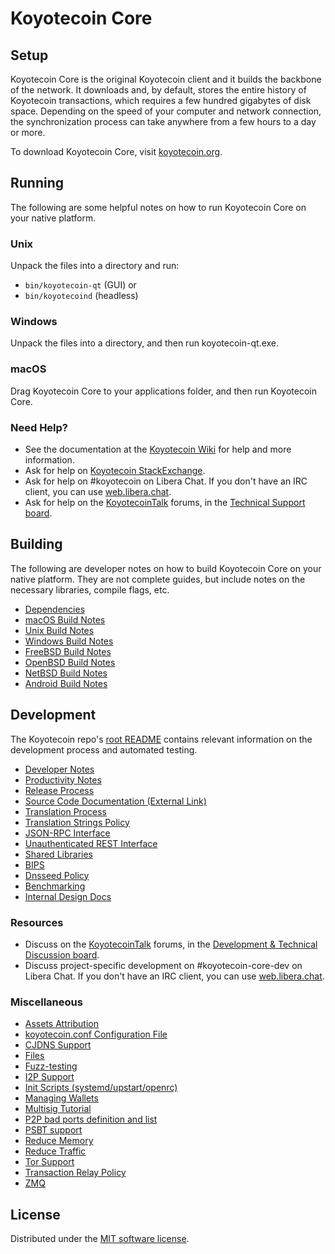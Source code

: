 Koyotecoin Core
=============

Setup
---------------------
Koyotecoin Core is the original Koyotecoin client and it builds the backbone of the network. It downloads and, by default, stores the entire history of Koyotecoin transactions, which requires a few hundred gigabytes of disk space. Depending on the speed of your computer and network connection, the synchronization process can take anywhere from a few hours to a day or more.

To download Koyotecoin Core, visit [koyotecoin.org](https://koyotecoin.org/download/).

Running
---------------------
The following are some helpful notes on how to run Koyotecoin Core on your native platform.

### Unix

Unpack the files into a directory and run:

- `bin/koyotecoin-qt` (GUI) or
- `bin/koyotecoind` (headless)

### Windows

Unpack the files into a directory, and then run koyotecoin-qt.exe.

### macOS

Drag Koyotecoin Core to your applications folder, and then run Koyotecoin Core.

### Need Help?

* See the documentation at the [Koyotecoin Wiki](https://en.koyotecoin.it/wiki/Main_Page)
for help and more information.
* Ask for help on [Koyotecoin StackExchange](https://koyotecoin.stackexchange.com).
* Ask for help on #koyotecoin on Libera Chat. If you don't have an IRC client, you can use [web.libera.chat](https://web.libera.chat/#koyotecoin).
* Ask for help on the [KoyotecoinTalk](https://koyotecointalk.org/) forums, in the [Technical Support board](https://koyotecointalk.org/index.php?board=4.0).

Building
---------------------
The following are developer notes on how to build Koyotecoin Core on your native platform. They are not complete guides, but include notes on the necessary libraries, compile flags, etc.

- [Dependencies](dependencies.md)
- [macOS Build Notes](build-osx.md)
- [Unix Build Notes](build-unix.md)
- [Windows Build Notes](build-windows.md)
- [FreeBSD Build Notes](build-freebsd.md)
- [OpenBSD Build Notes](build-openbsd.md)
- [NetBSD Build Notes](build-netbsd.md)
- [Android Build Notes](build-android.md)

Development
---------------------
The Koyotecoin repo's [root README](/README.md) contains relevant information on the development process and automated testing.

- [Developer Notes](developer-notes.md)
- [Productivity Notes](productivity.md)
- [Release Process](release-process.md)
- [Source Code Documentation (External Link)](https://doxygen.koyotecoin.org/)
- [Translation Process](translation_process.md)
- [Translation Strings Policy](translation_strings_policy.md)
- [JSON-RPC Interface](JSON-RPC-interface.md)
- [Unauthenticated REST Interface](REST-interface.md)
- [Shared Libraries](shared-libraries.md)
- [BIPS](bips.md)
- [Dnsseed Policy](dnsseed-policy.md)
- [Benchmarking](benchmarking.md)
- [Internal Design Docs](design/)

### Resources
* Discuss on the [KoyotecoinTalk](https://koyotecointalk.org/) forums, in the [Development & Technical Discussion board](https://koyotecointalk.org/index.php?board=6.0).
* Discuss project-specific development on #koyotecoin-core-dev on Libera Chat. If you don't have an IRC client, you can use [web.libera.chat](https://web.libera.chat/#koyotecoin-core-dev).

### Miscellaneous
- [Assets Attribution](assets-attribution.md)
- [koyotecoin.conf Configuration File](koyotecoin-conf.md)
- [CJDNS Support](cjdns.md)
- [Files](files.md)
- [Fuzz-testing](fuzzing.md)
- [I2P Support](i2p.md)
- [Init Scripts (systemd/upstart/openrc)](init.md)
- [Managing Wallets](managing-wallets.md)
- [Multisig Tutorial](multisig-tutorial.md)
- [P2P bad ports definition and list](p2p-bad-ports.md)
- [PSBT support](psbt.md)
- [Reduce Memory](reduce-memory.md)
- [Reduce Traffic](reduce-traffic.md)
- [Tor Support](tor.md)
- [Transaction Relay Policy](policy/README.md)
- [ZMQ](zmq.md)

License
---------------------
Distributed under the [MIT software license](/COPYING).
